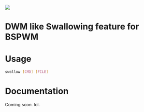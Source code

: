 ![](demo/preview.gif)

# DWM like Swallowing feature for BSPWM

# Usage
```sh
swallow [CMD] [FILE]
```

# Documentation
Coming soon. lol.

